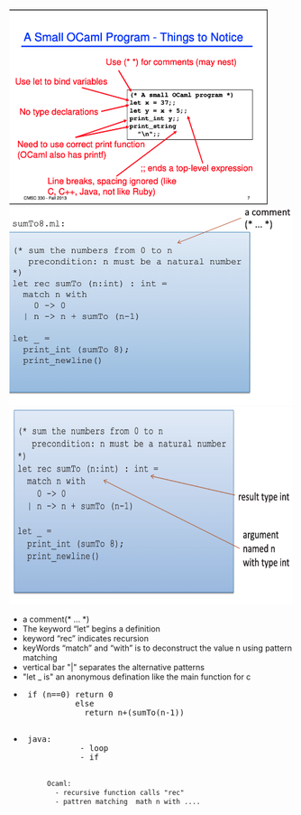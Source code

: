  <bre>                       
           <img src="Resources/Lec2.3.png" height="350">         
    <bre>
 
 
 
 
 
 <img src="Resources/ocaml-ex2.png" height="350">
 <br>
 <img src="Resources/ocaml-ex2-1.1.png" height="350">
<ul>
<li> a comment(* ... *)</li> 
<li> The keyword “let” begins a definition</li> 
<li> keyword “rec” indicates recursion </li>    
<li> keyWords “match” and “with” is to deconstruct the value n using pattern matching </li>    
<li> vertical bar "|" separates the alternative patterns</li>    
<li> "let _ is" an anonymous defination like the main function for c </li> 
<li> <pre> if (n==0) return 0 
           else 
             return n+(sumTo(n-1))
   </pre>
  </li> 
 <li> <pre> java:
            - loop
            - if
            
          Ocaml:
            - recursive function calls "rec"
            - pattren matching  math n with ....
             
   </pre>
  </li> 
</ul>
<br>


